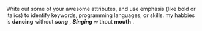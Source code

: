 Write out some of your awesome attributes, and use emphasis (like bold or italics) to identify keywords, programming languages, or skills. 
my habbies is **dancing** without  **_song_** , **_Singing_** without ****mouth**** .
